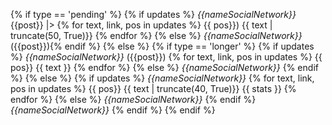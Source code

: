 {% if type == 'pending' %} 
{% if updates %} 
*{{nameSocialNetwork}}* {{post}} |>
{% for text, link, pos in updates %} {{ pos}}) {{ text | truncate(50, True)}}
{% endfor %} {% else %} *{{nameSocialNetwork}}* ({{post}}){% endif %} {% else %} 
{% if type == 'longer' %}
{% if updates %} 
*{{nameSocialNetwork}}* ({{post}}) 
{% for text, link, pos in updates %} {{ pos}} {{ text }}
{% endfor %} {% else %} *{{nameSocialNetwork}}* {% endif %} {% else %}
{% if updates %} *{{nameSocialNetwork}}*
{% for text, link, pos in updates %} {{ pos}} {{ text | truncate(40, True)}} {{ stats }}
{% endfor %}
{% else %} *{{nameSocialNetwork}}* {% endif %} *{{nameSocialNetwork}}* {% endif %}
{% endif %}
